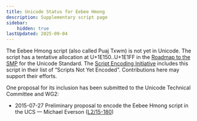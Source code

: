 ```yaml
---
title: Unicode Status for Eebee Hmong
description: Supplementary script page
sidebar:
    hidden: true
lastUpdated: 2025-09-04
---
```


The Eebee Hmong script (also called Puaj Txwm) is not yet in Unicode. The script has a tentative allocation at U+1E150..U+1E1FF in the [Roadmap to the SMP](http://www.unicode.org/roadmaps/smp/) for the Unicode Standard. The [Script Encoding Initiative](http://www.linguistics.berkeley.edu/sei/) includes this script in their list of “Scripts Not Yet Encoded”. Contributions here may support their efforts.

[comment]: # (end of intro)

[comment]: # (start of blocks)



[comment]: # (end of blocks)

[comment]: # (start of chars)



[comment]: # (end of chars)

[comment]: # (start of rest)

One proposal for its inclusion has been submitted to the Unicode Technical Committee and WG2:

- 2015-07-27 Preliminary proposal to encode the Eebee Hmong script in the UCS — Michael Everson ([L2/15-180](http://www.unicode.org/cgi-bin/GetMatchingDocs.pl?L2/15-180))
